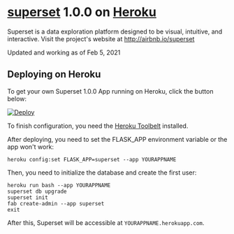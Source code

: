 # [superset](https://github.com/apache/incubator-superset) 1.0.0 on [Heroku](http://heroku.com)

Superset is a data exploration platform designed to be visual, intuitive, and interactive. Visit the project's website at <http://airbnb.io/superset>

Updated and working as of Feb 5, 2021

## Deploying on Heroku

To get your own Superset 1.0.0 App running on Heroku, click the button below:

[![Deploy](https://www.herokucdn.com/deploy/button.svg)](https://heroku.com/deploy?template=https://github.com/KinGwaL/superset-on-heroku)

To finish configuration, you need the [Heroku Toolbelt](https://toolbelt.heroku.com/) installed.

After deploying, you need to set the FLASK_APP environment variable or the app won't work:

```
heroku config:set FLASK_APP=superset --app YOURAPPNAME
```

Then, you need to initialize the database and create the first user:

```
heroku run bash --app YOURAPPNAME
superset db upgrade
superset init
fab create-admin --app superset
exit
```

After this, Superset will be accessible at `YOURAPPNAME.herokuapp.com`.

